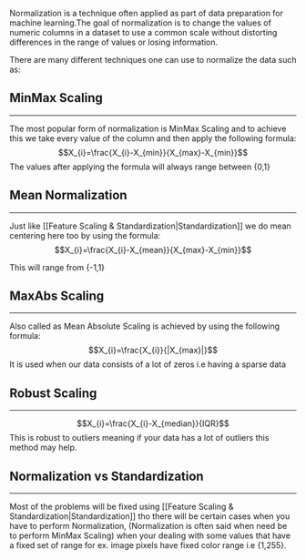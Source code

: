 Normalization is a technique often applied as part of data preparation for machine learning.The goal of normalization is to change the values of numeric columns in a dataset to use a common scale without distorting differences in the range of values or losing information.

There are many different techniques one can use to normalize the data such as:

## MinMax Scaling
---
The most popular form of normalization is MinMax Scaling and to achieve this we take every value of the column and then apply the following formula:
$$X_{i}=\frac{X_{i}-X_{min}}{X_{max}-X_{min}}$$
The values after applying the formula will always range between {0,1}

## Mean Normalization
---
Just like [[Feature Scaling & Standardization|Standardization]] we do mean centering here too by using the formula:
$$X_{i}=\frac{X_{i}-X_{mean}}{X_{max}-X_{min}}$$

This will range from {-1,1}

## MaxAbs Scaling
---
Also called as Mean Absolute Scaling is achieved by using the following formula:
$$X_{i}=\frac{X_{i}}{|X_{max}|}$$
It is used when our data consists of a lot of zeros i.e having a sparse data

## Robust Scaling
---
$$X_{i}=\frac{X_{i}-X_{median}}{IQR}$$
This is robust to outliers meaning if your data has a lot of outliers this method may help.

## Normalization vs Standardization
---
Most of the problems will be fixed using [[Feature Scaling & Standardization|Standardization]] tho there will be certain cases when you have to perform Normalization, (Normalization is often said when need be  to perform MinMax Scaling) when your dealing  with some values that have a fixed set of range for ex. image pixels have fixed color range i.e {1,255}.